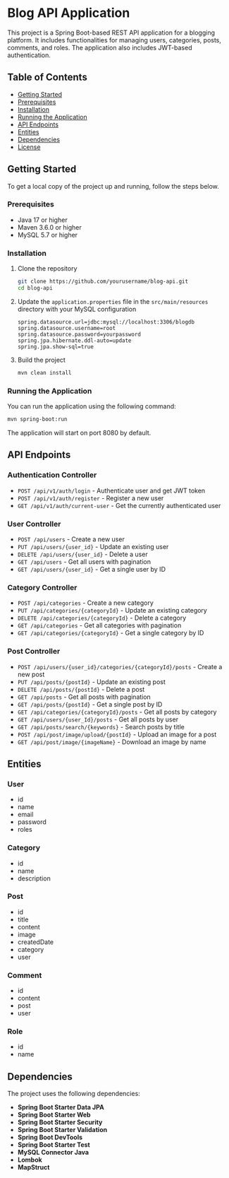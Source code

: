 # Blog API Application

This project is a Spring Boot-based REST API application for a blogging platform. It includes functionalities for managing users, categories, posts, comments, and roles. The application also includes JWT-based authentication.

## Table of Contents

- [Getting Started](#getting-started)
- [Prerequisites](#prerequisites)
- [Installation](#installation)
- [Running the Application](#running-the-application)
- [API Endpoints](#api-endpoints)
- [Entities](#entities)
- [Dependencies](#dependencies)
- [License](#license)

## Getting Started

To get a local copy of the project up and running, follow the steps below.

### Prerequisites

- Java 17 or higher
- Maven 3.6.0 or higher
- MySQL 5.7 or higher

### Installation

1. Clone the repository
   ```bash
   git clone https://github.com/yourusername/blog-api.git
   cd blog-api
   ```
2. Update the `application.properties` file in the `src/main/resources` directory with your MySQL configuration
   ```properties
   spring.datasource.url=jdbc:mysql://localhost:3306/blogdb
   spring.datasource.username=root
   spring.datasource.password=yourpassword
   spring.jpa.hibernate.ddl-auto=update
   spring.jpa.show-sql=true
   ```
3. Build the project
   ```bash
   mvn clean install
   ```

### Running the Application

You can run the application using the following command:
```bash
mvn spring-boot:run
```

The application will start on port 8080 by default.

## API Endpoints

### Authentication Controller
- `POST /api/v1/auth/login` - Authenticate user and get JWT token
- `POST /api/v1/auth/register` - Register a new user
- `GET /api/v1/auth/current-user` - Get the currently authenticated user

### User Controller
- `POST /api/users` - Create a new user
- `PUT /api/users/{user_id}` - Update an existing user
- `DELETE /api/users/{user_id}` - Delete a user
- `GET /api/users` - Get all users with pagination
- `GET /api/users/{user_id}` - Get a single user by ID

### Category Controller
- `POST /api/categories` - Create a new category
- `PUT /api/categories/{categoryId}` - Update an existing category
- `DELETE /api/categories/{categoryId}` - Delete a category
- `GET /api/categories` - Get all categories with pagination
- `GET /api/categories/{categoryId}` - Get a single category by ID

### Post Controller
- `POST /api/users/{user_id}/categories/{categoryId}/posts` - Create a new post
- `PUT /api/posts/{postId}` - Update an existing post
- `DELETE /api/posts/{postId}` - Delete a post
- `GET /api/posts` - Get all posts with pagination
- `GET /api/posts/{postId}` - Get a single post by ID
- `GET /api/categories/{categoryId}/posts` - Get all posts by category
- `GET /api/users/{user_Id}/posts` - Get all posts by user
- `GET /api/posts/search/{keywords}` - Search posts by title
- `POST /api/post/image/upload/{postId}` - Upload an image for a post
- `GET /api/post/image/{imageName}` - Download an image by name

## Entities

### User
- id
- name
- email
- password
- roles

### Category
- id
- name
- description

### Post
- id
- title
- content
- image
- createdDate
- category
- user

### Comment
- id
- content
- post
- user

### Role
- id
- name

## Dependencies

The project uses the following dependencies:

- **Spring Boot Starter Data JPA**
- **Spring Boot Starter Web**
- **Spring Boot Starter Security**
- **Spring Boot Starter Validation**
- **Spring Boot DevTools**
- **Spring Boot Starter Test**
- **MySQL Connector Java**
- **Lombok**
- **MapStruct**
